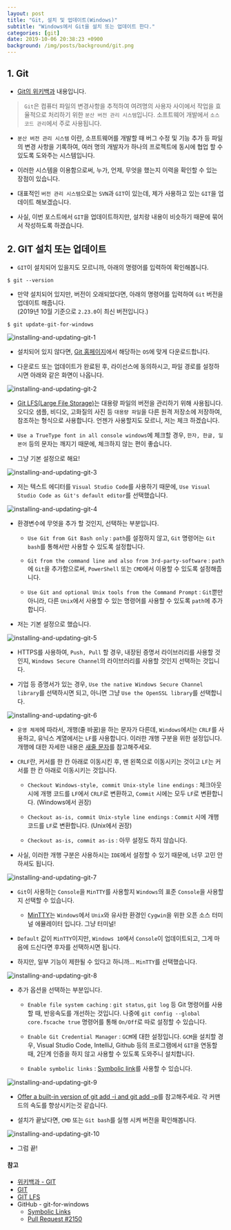 ```yaml
---
layout: post
title: "Git, 설치 및 업데이트(Windows)"
subtitle: "Windows에서 Git을 설치 또는 업데이트 한다."
categories: [git]
date: 2019-10-06 20:38:23 +0900
background: /img/posts/background/git.png
---
```


## 1. Git

- [Git의 위키백과](https://ko.wikipedia.org/wiki/%EA%B9%83_(%EC%86%8C%ED%94%84%ED%8A%B8%EC%9B%A8%EC%96%B4)) 내용입니다.

> `Git`은 컴퓨터 파일의 변경사항을 추적하여 여려명의 사용자 사이에서 작업을 효율적으로 처리하기 위한  `분산 버전 관리 시스템`입니다. 소프트웨어 개발에서 `소스 코드 관리`에서 주로 사용됩니다.

- `분산 버전 관리 시스템` 이란, 소프트웨어를 개발할 때 버그 수정 및 기능 추가 등 파일의 변경 사항을 기록하여, 여러 명의 개발자가 하나의 프로젝트에 동시에 협업 할 수 있도록 도와주는 시스템입니다.

- 이러한 시스템을 이용함으로써, 누가, 언제, 무엇을 했는지 이력을 확인할 수 있는 장점이 있습니다. 

- 대표적인 `버전 관리 시스템`으로는 `SVN`과 `GIT`이 있는데, 제가 사용하고 있는 `GIT`을 업데이트 해보겠습니다.

- 사실, 이번 포스트에서 `GIT`을 업데이트하지만, 설치랑 내용이 비슷하기 때문에 묶어서 작성하도록 하겠습니다.

## 2. GIT 설치 또는 업데이트

- `GIT`이 설치되어 있을지도 모르니까, 아래의 명령어를 입력하여 확인해봅니다.

```console
$ git --version
```

- 만약 설치되어 있지만, 버전이 오래되었다면, 아래의 명령어를 입력하여 `Git` 버전을 업데이트 해줍니다.  
  (2019년 10월 기준으로 `2.23.0`이 최신 버전입니다.)

```console
$ git update-git-for-windows
```

![installing-and-updating-git-1](/img/posts/git/installing-and-updating-git-1.png)

- 설치되어 있지 않다면, [Git 홈페이지](https://git-scm.com/)에서 해당하는 `OS`에 맞게 다운로드합니다.

- 다운로드 또는 업데이트가 완료된 후, 라이선스에 동의하시고, 파일 경로를 설정하시면 아래와 같은 화면이 나옵니다.

![installing-and-updating-git-2](/img/posts/git/installing-and-updating-git-2.png)

- [Git LFS(Large File Storage)](https://git-lfs.github.com/)는 대용량 파일의 버전을 관리하기 위해 사용됩니다. 오디오 샘플, 비디오, 고화질의 사진 등 `대용량 파일`을 다른 원격 저장소에 저장하여, 참조하는 형식으로 사용합니다. 언젠가 사용할지도 모르니, 저는 체크 하겠습니다.

- `Use a TrueType font in all console windows`에 체크할 경우, `한자, 한글, 일본어` 등의 문자는 깨지기 때문에, 체크하지 않는 편이 좋습니다.

- 그냥 기본 설정으로 해요!

![installing-and-updating-git-3](/img/posts/git/installing-and-updating-git-3.png)

- 저는 텍스트 에디터를 `Visual Studio Code`를 사용하기 때문에, `Use Visual Studio Code as Git's default editor`를 선택했습니다.

![installing-and-updating-git-4](/img/posts/git/installing-and-updating-git-4.png)

- 환경변수에 무엇을 추가 할 것인지, 선택하는 부분입니다.

  - `Use Git from Git Bash only` : `path`를 설정하지 않고, `Git` 명령어는 `Git bash`를 통해서만 사용할 수 있도록 설정합니다.

  - `Git from the command line and also from 3rd-party-software` : `path`에 `Git`을 추가함으로써, `PowerShell` 또는 `CMD`에서 이용할 수 있도록 설정해줍니다.

  - `Use Git and optional Unix tools from the Command Prompt` : `Git`뿐만 아니라, 다른 `Unix`에서 사용할 수 있는 명령어를 사용할 수 있도록 `path`에 추가합니다.

- 저는 기본 설정으로 했습니다.

![installing-and-updating-git-5](/img/posts/git/installing-and-updating-git-5.png)

- HTTPS를 사용하여, `Push, Pull` 할 경우, 내장된 증명서 라이브러리를 사용할 것인지, `Windows Secure Channel`의 라이브러리를 사용할 것인지 선택하는 것입니다.

- 기업 등 증명서가 있는 경우, `Use the native Windows Secure Channel library`를 선택하시면 되고, 아니면 그냥 `Use the OpenSSL library`를 선택합니다.

![installing-and-updating-git-6](/img/posts/git/installing-and-updating-git-6.png)

- `운영 체제`에 따라서, 개행(줄 바꿈)을 하는 문자가 다른데, `Windows`에서는 `CRLF`를 사용하고, 유닉스 계열에서는 `LF`를 사용합니다. 이러한 개행 구분을 위한 설정입니다. 개행에 대한 자세한 내용은 [새줄 문자](https://ko.wikipedia.org/wiki/%EC%83%88%EC%A4%84_%EB%AC%B8%EC%9E%90#ASCII)를 참고해주세요.
  
- `CRLF`란, 커서를 한 칸 아래로 이동시킨 후, 맨 왼쪽으로 이동시키는 것이고 `LF`는 커서를 한 칸 아래로 이동시키는 것입니다.

  - `Checkout Windows-style, commit Unix-style line endings` : 체크아웃 시에 개행 코드를 `LF`에서 `CRLF`로 변환하고, `Commit` 시에는 모두 `LF`로 변환합니다. (Windows에서 권장)

  - `Checkout as-is, commit Unix-style line endings` : `Commit` 시에 개행 코드를 `LF`로 변환합니다. (Unix에서 권장)

  - `Checkout as-is, commit as-is` : 아무 설정도 하지 않습니다.

- 사실, 이러한 개행 구분은 사용하시는 `IDE`에서 설정할 수 있기 때문에, 너무 고민 안 하셔도 됩니다.

![installing-and-updating-git-7](/img/posts/git/installing-and-updating-git-7.png)

- `Git`이 사용하는 `Console`을 `MinTTY`를 사용할지 `Windows`의 표준 `Console`을 사용할지 선택할 수 있습니다.

  - [MinTTY](https://en.wikipedia.org/wiki/Mintty)는 `Windows`에서 `Unix`와 유사한 환경인 `Cygwin`을 위한 오픈 소스 터미널 에뮬레이터 입니다. 그냥 터미널!

- `Default` 값이 `MinTTY`이지만, `Windows 10`에서 `Console`이 업데이트되고, 그게 마음에 드신다면 후자를 선택하시면 됩니다.

- 하지만, 일부 기능이 제한될 수 있다고 하니까... `MinTTY`를 선택했습니다.

![installing-and-updating-git-8](/img/posts/git/installing-and-updating-git-8.png)

- 추가 옵션을 선택하는 부분입니다.  

  - `Enable file system caching` : `git status`, `git log` 등 Git 명령어를 사용할 때, 반응속도를 개선하는 것입니다. 나중에 `git config --global core.fscache true` 명령어를 통해 `On/Off`로 따로 설정할 수 있습니다.

  - `Enable Git Credential Manager` : `GCM`에 대한 설정입니다. `GCM`을 설치할 경우, Visual Studio Code, IntelliJ, Github 등의 프로그램에서 `GIT`을 연동할 때, 2단계 인증을 하지 않고 사용할 수 있도록 도와주니 설치합니다.

  - `Enable symbolic links` : [Symbolic link](https://github.com/git-for-windows/git/wiki/Symbolic-Links)를 사용할 수 있습니다.

![installing-and-updating-git-9](/img/posts/git/installing-and-updating-git-9.png)

- [Offer a built-in version of git add -i and git add -p](https://github.com/git-for-windows/git/pull/2150)를 참고해주세요. 각 커맨드의 속도를 향상시키는것 같습니다.

- 설치가 끝났다면, `CMD` 또는 `Git bash`를 실행 시켜 버전을 확인해봅니다.

![installing-and-updating-git-10](/img/posts/git/installing-and-updating-git-10.png)

- 그럼 끝!

#### 참고

- [위키백과 - GIT](https://ko.wikipedia.org/wiki/%EA%B9%83_(%EC%86%8C%ED%94%84%ED%8A%B8%EC%9B%A8%EC%96%B4))
- [GIT](https://git-scm.com/)
- [GIT LFS](https://git-lfs.github.com/)
- GitHub - git-for-windows
  - [Symbolic Links](https://github.com/git-for-windows/git/wiki/Symbolic-Links)
  - [Pull Request #2150](https://github.com/git-for-windows/git/pull/2150)
